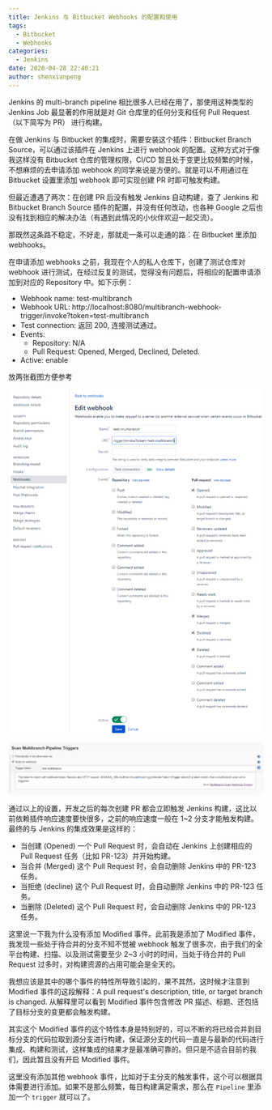 ```yaml
---
title: Jenkins 与 Bitbucket Webhooks 的配置和使用
tags:
  - Bitbucket
  - Webhooks
categories:
  - Jenkins
date: 2020-04-28 22:40:21
author: shenxianpeng
---
```


Jenkins 的 multi-branch pipeline 相比很多人已经在用了，那使用这种类型的 Jenkins Job 最显著的作用就是对 Git 仓库里的任何分支和任何 Pull Request（以下简写为 PR） 进行构建。

在做 Jenkins 与 Bitbucket 的集成时，需要安装这个插件：Bitbucket Branch Source，可以通过该插件在 Jenkins 上进行 webhook 的配置。这种方式对于像我这样没有 Bitbucket 仓库的管理权限，CI/CD 暂且处于变更比较频繁的时候，不想麻烦的去申请添加 webhook 的同学来说是方便的。就是可以不用通过在 Bitbucket 设置里添加 webhook 即可实现创建 PR 时即可触发构建。

但最近遭遇了两次：在创建 PR 后没有触发 Jenkins 自动构建，查了 Jenkins 和 Bitbucket Branch Source 插件的配置，并没有任何改动，也各种 Google 之后也没有找到相应的解决办法（有遇到此情况的小伙伴欢迎一起交流）。

那既然这条路不稳定，不好走，那就走一条可以走通的路：在 Bitbucket 里添加 webhooks。

在申请添加 webhooks 之前，我现在个人的私人仓库下，创建了测试仓库对 webhook 进行测试，在经过反复的测试，觉得没有问题后，将相应的配置申请添加到对应的 Repository 中。如下示例：

* Webhook name: test-multibranch
* Webhook URL: http://localhost:8080/multibranch-webhook-trigger/invoke?token=test-multibranch
* Test connection: 返回 200, 连接测试通过。
* Events:
  * Repository: N/A
  * Pull Request: Opened, Merged, Declined, Deleted.
* Active: enable

放两张截图方便参考

![Bitbucket webhooks 设置](Bitbucket-webhooks/webhook-setting.png)

![Jenkins multi-branch pipeline 设置](Bitbucket-webhooks/jenkins-setting.png)

通过以上的设置，开发之后的每次创建 PR 都会立即触发 Jenkins 构建，这比以前依赖插件响应速度要快很多，之前的响应速度一般在 1~2 分支才能触发构建。最终的与 Jenkins 的集成效果是这样的：

* 当创建 (Opened) 一个 Pull Request 时，会自动在 Jenkins 上创建相应的 Pull Request 任务（比如 PR-123）并开始构建。
* 当合并 (Merged) 这个 Pull Request 时，会自动删除 Jenkins 中的 PR-123 任务。
* 当拒绝 (decline) 这个 Pull Request 时，会自动删除 Jenkins 中的 PR-123 任务。
* 当删除 (Deleted) 这个 Pull Request 时，会自动删除 Jenkins 中的 PR-123 任务。

这里说一下我为什么没有添加 Modified 事件。此前我是添加了 Modified 事件，我发现一些处于待合并的分支不知不觉被 webhook 触发了很多次，由于我们的全平台构建、扫描、以及测试需要至少 2~3 小时的时间，当处于待合并的 Pull Request 过多时，对构建资源的占用可能会是全天的。

我想应该是其中的哪个事件的特性所导致引起的，果不其然，这时候才注意到 Modified 事件的这段解释：A pull request's description, title, or target branch is changed. 从解释里可以看到 Modified 事件包含修改 PR 描述、标题、还包括了目标分支的变更都会触发构建。

其实这个 Modified 事件的这个特性本身是特别好的，可以不断的将已经合并到目标分支的代码拉取到源分支进行构建，保证源分支的代码一直是与最新的代码进行集成、构建和测试，这样集成的结果才是最准确可靠的。但只是不适合目前的我们，因此暂且没有开启 Modified 事件。

这里没有添加其他 webhook 事件，比如对于主分支的触发事件，这个可以根据具体需要进行添加。如果不是那么频繁，每日构建满足需求，那么在 `Pipeline` 里添加一个 `trigger` 就可以了。
